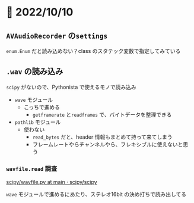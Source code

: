 # 📝 2022/10/10

## `AVAudioRecorder` の`settings`

`enum.Enum` だと読み込めない？class のスタテック変数で指定してみている


## `.wav` の読み込み


`scipy` がないので、Pythonista で使えるモノで読み込み


- `wave` モジュール
  - こっちで進める
    - `getframerate` と`readframes` で、バイトデータを整理できる
- `pathlib` モジュール
  - 使わない
    - `read_bytes` だと、header 情報もまとめて持って来てしまう
    - フレームレートやらチャンネルやら、フレキシブルに使えないと思う

### `wavfile.read` 調査

[scipy/wavfile.py at main · scipy/scipy](https://github.com/scipy/scipy/blob/main/scipy/io/wavfile.py)


`wave` モジュールで進めるにあたり、ステレオ16bit の決め打ちで読み出してる
